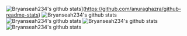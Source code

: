 ![Bryanseah234's github stats](https://github-readme-stats.vercel.app/api?username=bryanseah234)](https://github.com/anuraghazra/github-readme-stats)
![Bryanseah234's github stats](https://github-readme-stats.vercel.app/api?username=bryanseah234&hide=contribs,prs])
![Bryanseah234's github stats](https://github-readme-stats.vercel.app/api?username=bryanseah234&count_private=true)
![Bryanseah234's github stats](https://github-readme-stats.vercel.app/api?username=bryanseah234&show_icons=true)
![Bryanseah234's github stats](https://github-readme-stats.vercel.app/api?username=bryanseah234&show_icons=true&theme=radical)
